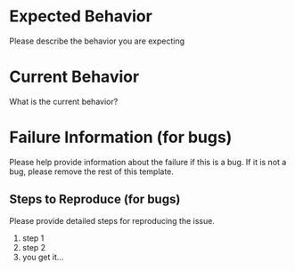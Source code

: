 # Expected Behavior

Please describe the behavior you are expecting

# Current Behavior

What is the current behavior?

# Failure Information (for bugs)

Please help provide information about the failure if this is a bug. If it is not a bug, please remove the rest of this template.

## Steps to Reproduce (for bugs)

Please provide detailed steps for reproducing the issue.

1. step 1
2. step 2
3. you get it...
